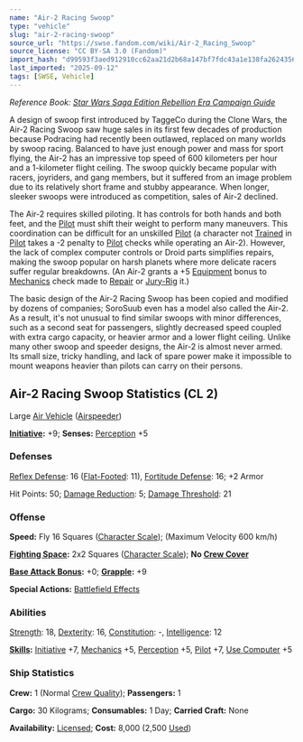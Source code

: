 ```yaml
---
name: "Air-2 Racing Swoop"
type: "vehicle"
slug: "air-2-racing-swoop"
source_url: "https://swse.fandom.com/wiki/Air-2_Racing_Swoop"
source_license: "CC BY-SA 3.0 (Fandom)"
import_hash: "d99593f3aed912910cc62aa21d2b68a147bf7fdc43a1e138fa26243560ddfec0"
last_imported: "2025-09-12"
tags: [SWSE, Vehicle]
---
```

*Reference Book: [Star Wars Saga Edition Rebellion Era Campaign Guide](https://swse.fandom.com/wiki/Star_Wars_Saga_Edition_Rebellion_Era_Campaign_Guide)*

A design of swoop first introduced by TaggeCo during the Clone Wars, the Air-2 Racing Swoop saw huge sales in its first few decades of production because Podracing had recently been outlawed, replaced on many worlds by swoop racing. Balanced to have just enough power and mass for sport flying, the Air-2 has an impressive top speed of 600 kilometers per hour and a 1-kilometer flight ceiling. The swoop quickly became popular with racers, joyriders, and gang members, but it suffered from an image problem due to its relatively short frame and stubby appearance. When longer, sleeker swoops were introduced as competition, sales of Air-2 declined.

The Air-2 requires skilled piloting. It has controls for both hands and both feet, and the [Pilot](https://swse.fandom.com/wiki/Pilot_(Vehicle_Combat)) must shift their weight to perform many maneuvers. This coordination can be difficult for an unskilled [Pilot](https://swse.fandom.com/wiki/Pilot_(Vehicle_Combat)) (a character not [Trained](https://swse.fandom.com/wiki/Trained) in [Pilot](https://swse.fandom.com/wiki/Pilot) takes a -2 penalty to [Pilot](https://swse.fandom.com/wiki/Pilot) checks while operating an Air-2). However, the lack of complex computer controls or Droid parts simplifies repairs, making the swoop popular on harsh planets where more delicate racers suffer regular breakdowns. (An Air-2 grants a +5 [Equipment](https://swse.fandom.com/wiki/Equipment) bonus to [Mechanics](https://swse.fandom.com/wiki/Mechanics) check made to [Repair](https://swse.fandom.com/wiki/Repair) or [Jury-Rig](https://swse.fandom.com/wiki/Jury-Rig) it.)

The basic design of the Air-2 Racing Swoop has been copied and modified by dozens of companies; SoroSuub even has a model also called the Air-2. As a result, it's not unusual to find similar swoops with minor differences, such as a second seat for passengers, slightly decreased speed coupled with extra cargo capacity, or heavier armor and a lower flight ceiling. Unlike many other swoop and speeder designs, the Air-2 is almost never armed. Its small size, tricky handling, and lack of spare power make it impossible to mount weapons heavier than pilots can carry on their persons.

## Air-2 Racing Swoop Statistics (CL 2)
Large [Air Vehicle](https://swse.fandom.com/wiki/Air_Vehicle) ([Airspeeder](https://swse.fandom.com/wiki/Airspeeder))

**[Initiative](https://swse.fandom.com/wiki/Initiative):** +9; **Senses:** [Perception](https://swse.fandom.com/wiki/Perception) +5
### Defenses
[Reflex Defense](https://swse.fandom.com/wiki/Reflex_Defense_(Vehicles)): 16 ([Flat-Footed](https://swse.fandom.com/wiki/Flat-Footed): 11), [Fortitude Defense](https://swse.fandom.com/wiki/Fortitude_Defense_(Vehicles)): 16; +2 Armor

Hit Points: 50; [Damage Reduction](https://swse.fandom.com/wiki/Damage_Reduction): 5; [Damage Threshold](https://swse.fandom.com/wiki/Damage_Threshold_(Vehicles)): 21
### Offense
**Speed:** Fly 16 Squares ([Character Scale](https://swse.fandom.com/wiki/Character_Scale)); (Maximum Velocity 600 km/h)

**[Fighting Space](https://swse.fandom.com/wiki/Fighting_Space):** 2x2 Squares ([Character Scale](https://swse.fandom.com/wiki/Character_Scale)); **No [Crew Cover](https://swse.fandom.com/wiki/Crew_Cover)**

**[Base Attack Bonus](https://swse.fandom.com/wiki/Base_Attack_Bonus):** +0; **[Grapple](https://swse.fandom.com/wiki/Grapple):** +9

**Special Actions:** [Battlefield Effects](https://swse.fandom.com/wiki/Battlefield_Effects)
### Abilities
[Strength](https://swse.fandom.com/wiki/Strength): 18, [Dexterity](https://swse.fandom.com/wiki/Dexterity): 16, [Constitution](https://swse.fandom.com/wiki/Constitution): -, [Intelligence](https://swse.fandom.com/wiki/Intelligence): 12

**[Skills](https://swse.fandom.com/wiki/Skills):** [Initiative](https://swse.fandom.com/wiki/Initiative) +7, [Mechanics](https://swse.fandom.com/wiki/Mechanics) +5, [Perception](https://swse.fandom.com/wiki/Perception) +5, [Pilot](https://swse.fandom.com/wiki/Pilot) +7, [Use Computer](https://swse.fandom.com/wiki/Use_Computer) +5
### Ship Statistics
**Crew:** 1 (Normal [Crew Quality](https://swse.fandom.com/wiki/Crew_Quality)); **Passengers:** 1

**Cargo:** 30 Kilograms; **Consumables:** 1 Day; **Carried Craft:** None

**Availability:** [Licensed](https://swse.fandom.com/wiki/Licensed); **Cost:** 8,000 (2,500 [Used](https://swse.fandom.com/wiki/Used))